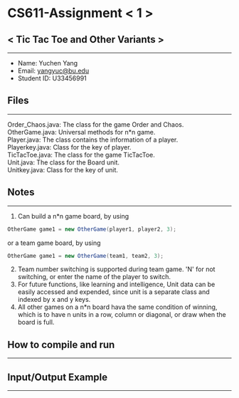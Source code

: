 # CS611-Assignment < 1 >
## < Tic Tac Toe and Other Variants >
---------------------------------------------------------------------------
- Name: Yuchen Yang
- Email: yangyuc@bu.edu
- Student ID: U33456991

## Files
---------------------------------------------------------------------------

<!--This section should be all of the source code files that have a .java extension. You should also include a brief description of what the class does.  
Main.java: Main method, run the game.-->
Order_Chaos.java: The class for the game Order and Chaos.  
OtherGame.java: Universal methods for n*n game.  
Player.java: The class contains the information of a player.  
Playerkey.java: Class for the key of player.  
TicTacToe.java: The class for the game TicTacToe.  
Unit.java: The class for the Board unit.  
Unitkey.java: Class for the key of unit.


## Notes
---------------------------------------------------------------------------
<!--Please explain the cool features of your program. Anything that you feel like you did a good job at or were creative about, explain it in bullets here. Additionally, any design decisions should be made here.-->
1. Can build a n*n game board, by using

```java
OtherGame game1 = new OtherGame(player1, player2, 3);
```
or a team game board, by using
```java
OtherGame game1 = new OtherGame(team1, team2, 3);
```

2. Team number switching is supported during team game. 'N' for not switching, or enter the name of the player to switch.
3. For future functions, like learning and intelligence, Unit data can be easily accessed and expended, since unit is a separate class and indexed by x and y keys. 
4. All other games on a n*n board hava the same condition of winning, which is to have n units in a row, column or diagonal, or draw when the board is full.


## How to compile and run
---------------------------------------------------------------------------
<!--Your directions on how to run the code. Make sure to be as thorough as possible!-->



## Input/Output Example
---------------------------------------------------------------------------
<!--Please give us a full execution of what we should see on the screen. Label each text with input and output. For example:-->

